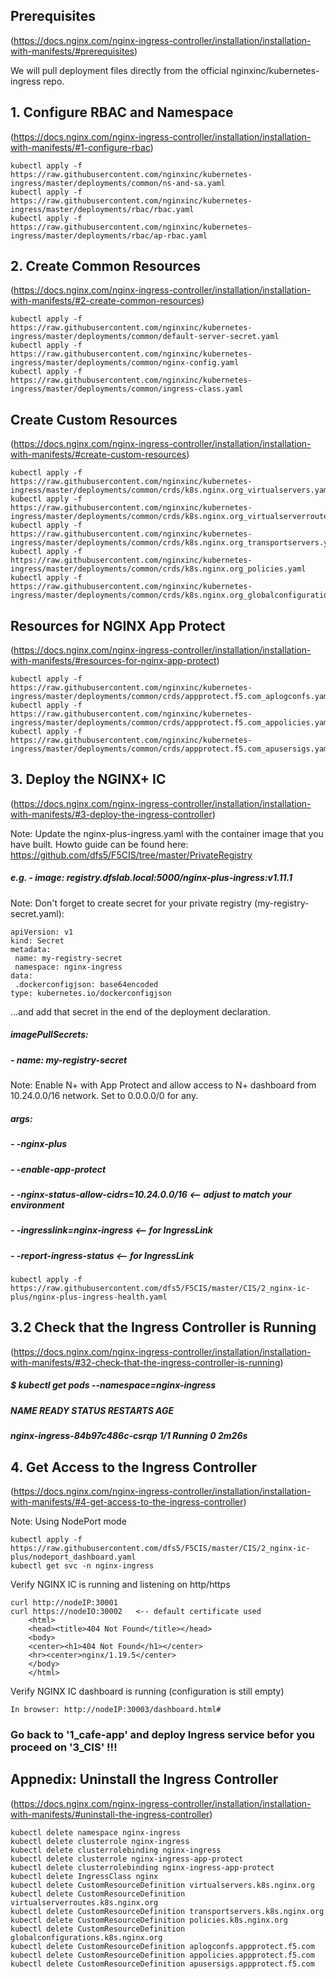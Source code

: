 ## Prerequisites 
(https://docs.nginx.com/nginx-ingress-controller/installation/installation-with-manifests/#prerequisites)

We will pull deployment files directly from the official nginxinc/kubernetes-ingress repo.
## 1. Configure RBAC and Namespace
(https://docs.nginx.com/nginx-ingress-controller/installation/installation-with-manifests/#1-configure-rbac)

    kubectl apply -f https://raw.githubusercontent.com/nginxinc/kubernetes-ingress/master/deployments/common/ns-and-sa.yaml
    kubectl apply -f https://raw.githubusercontent.com/nginxinc/kubernetes-ingress/master/deployments/rbac/rbac.yaml
    kubectl apply -f https://raw.githubusercontent.com/nginxinc/kubernetes-ingress/master/deployments/rbac/ap-rbac.yaml 
## 2. Create Common Resources
(https://docs.nginx.com/nginx-ingress-controller/installation/installation-with-manifests/#2-create-common-resources)

    kubectl apply -f https://raw.githubusercontent.com/nginxinc/kubernetes-ingress/master/deployments/common/default-server-secret.yaml
    kubectl apply -f https://raw.githubusercontent.com/nginxinc/kubernetes-ingress/master/deployments/common/nginx-config.yaml
    kubectl apply -f https://raw.githubusercontent.com/nginxinc/kubernetes-ingress/master/deployments/common/ingress-class.yaml

## Create Custom Resources
(https://docs.nginx.com/nginx-ingress-controller/installation/installation-with-manifests/#create-custom-resources)

    kubectl apply -f https://raw.githubusercontent.com/nginxinc/kubernetes-ingress/master/deployments/common/crds/k8s.nginx.org_virtualservers.yaml
    kubectl apply -f https://raw.githubusercontent.com/nginxinc/kubernetes-ingress/master/deployments/common/crds/k8s.nginx.org_virtualserverroutes.yaml
    kubectl apply -f https://raw.githubusercontent.com/nginxinc/kubernetes-ingress/master/deployments/common/crds/k8s.nginx.org_transportservers.yaml
    kubectl apply -f https://raw.githubusercontent.com/nginxinc/kubernetes-ingress/master/deployments/common/crds/k8s.nginx.org_policies.yaml
    kubectl apply -f https://raw.githubusercontent.com/nginxinc/kubernetes-ingress/master/deployments/common/crds/k8s.nginx.org_globalconfigurations.yaml

## Resources for NGINX App Protect
(https://docs.nginx.com/nginx-ingress-controller/installation/installation-with-manifests/#resources-for-nginx-app-protect)

    kubectl apply -f https://raw.githubusercontent.com/nginxinc/kubernetes-ingress/master/deployments/common/crds/appprotect.f5.com_aplogconfs.yaml
    kubectl apply -f https://raw.githubusercontent.com/nginxinc/kubernetes-ingress/master/deployments/common/crds/appprotect.f5.com_appolicies.yaml
    kubectl apply -f https://raw.githubusercontent.com/nginxinc/kubernetes-ingress/master/deployments/common/crds/appprotect.f5.com_apusersigs.yaml

## 3. Deploy the NGINX+ IC
(https://docs.nginx.com/nginx-ingress-controller/installation/installation-with-manifests/#3-deploy-the-ingress-controller)

Note: Update the nginx-plus-ingress.yaml with the container image that you have built. Howto guide can be found here: https://github.com/dfs5/F5CIS/tree/master/PrivateRegistry
##### e.g. - image: registry.dfslab.local:5000/nginx-plus-ingress:v1.11.1
Note: Don't forget to create secret for your private registry (my-registry-secret.yaml): 

    apiVersion: v1
    kind: Secret
    metadata:
     name: my-registry-secret
     namespace: nginx-ingress
    data:
     .dockerconfigjson: base64encoded
    type: kubernetes.io/dockerconfigjson

...and add that secret in the end of the deployment declaration.
##### imagePullSecrets:
#####   - name: my-registry-secret
Note: Enable N+ with App Protect and allow access to N+ dashboard from 10.24.0.0/16 network. Set to 0.0.0.0/0 for any.
##### args:
#####       - -nginx-plus
#####       - -enable-app-protect
#####       - -nginx-status-allow-cidrs=10.24.0.0/16  <-- adjust to match your environment
#####       - -ingresslink=nginx-ingress    <-- for IngressLink
#####       - -report-ingress-status        <-- for IngressLink
    kubectl apply -f https://raw.githubusercontent.com/dfs5/F5CIS/master/CIS/2_nginx-ic-plus/nginx-plus-ingress-health.yaml

## 3.2 Check that the Ingress Controller is Running
(https://docs.nginx.com/nginx-ingress-controller/installation/installation-with-manifests/#32-check-that-the-ingress-controller-is-running)

##### $ kubectl get pods --namespace=nginx-ingress
##### NAME                             READY   STATUS    RESTARTS   AGE
##### nginx-ingress-84b97c486c-csrqp   1/1     Running   0          2m26s

## 4. Get Access to the Ingress Controller
(https://docs.nginx.com/nginx-ingress-controller/installation/installation-with-manifests/#4-get-access-to-the-ingress-controller)

Note: Using NodePort mode

    kubectl apply -f https://raw.githubusercontent.com/dfs5/F5CIS/master/CIS/2_nginx-ic-plus/nodeport_dashboard.yaml
    kubectl get svc -n nginx-ingress

Verify NGINX IC is running and listening on http/https

    curl http://nodeIP:30001
    curl https://nodeIO:30002   <-- default certificate used
        <html>
        <head><title>404 Not Found</title></head>
        <body>
        <center><h1>404 Not Found</h1></center>
        <hr><center>nginx/1.19.5</center>
        </body>
        </html>
        
Verify NGINX IC dashboard is running (configuration is still empty) 

    In browser: http://nodeIP:30003/dashboard.html#
    
### Go back to '1_cafe-app' and deploy Ingress service befor you proceed on '3_CIS' !!!

## Appnedix: Uninstall the Ingress Controller
(https://docs.nginx.com/nginx-ingress-controller/installation/installation-with-manifests/#uninstall-the-ingress-controller)

    kubectl delete namespace nginx-ingress
    kubectl delete clusterrole nginx-ingress
    kubectl delete clusterrolebinding nginx-ingress
    kubectl delete clusterrole nginx-ingress-app-protect
    kubectl delete clusterrolebinding nginx-ingress-app-protect
    kubectl delete IngressClass nginx
    kubectl delete CustomResourceDefinition virtualservers.k8s.nginx.org
    kubectl delete CustomResourceDefinition virtualserverroutes.k8s.nginx.org
    kubectl delete CustomResourceDefinition transportservers.k8s.nginx.org
    kubectl delete CustomResourceDefinition policies.k8s.nginx.org
    kubectl delete CustomResourceDefinition globalconfigurations.k8s.nginx.org
    kubectl delete CustomResourceDefinition aplogconfs.appprotect.f5.com
    kubectl delete CustomResourceDefinition appolicies.appprotect.f5.com
    kubectl delete CustomResourceDefinition apusersigs.appprotect.f5.com

